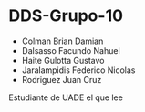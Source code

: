 # DDS-Grupo-10

* Colman Brian Damian
* Dalsasso Facundo Nahuel
* Haite Gulotta Gustavo
* Jaralampidis Federico Nicolas
* Rodriguez Juan Cruz
















































Estudiante de UADE el que lee
